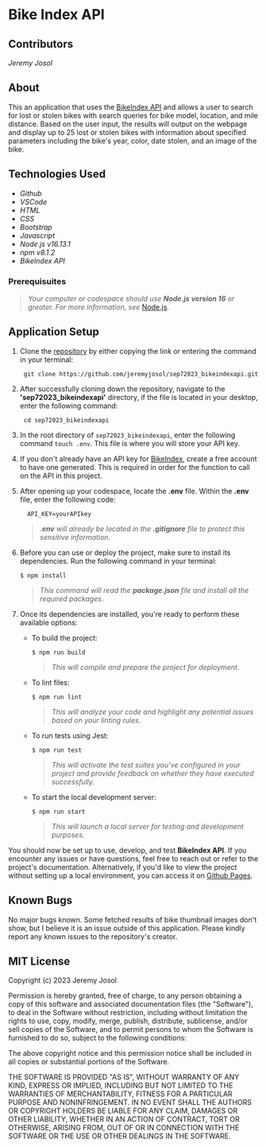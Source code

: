 # Bike Index API

## Contributors
_Jeremy Josol_

## About
This an application that uses the [BikeIndex API](https://bikeindex.org/documentation/api_v3) and allows a user to search for lost or stolen bikes with search queries for bike model, location, and mile distance. Based on the user input, the results will output on the webpage and display up to 25 lost or stolen bikes with information about specified parameters including the bike's year, color, date stolen, and an image of the bike.

## Technologies Used

* _Github_
* _VSCode_
* _HTML_
* _CSS_
* _Bootstrap_
* _Javascript_
* _Node.js v16.13.1_
* _npm v8.1.2_
* _BikeIndex API_

### Prerequisuites
> _Your computer or codespace should use **Node.js version 16** or greater. For more information, see_ [Node.js](https://nodejs.org/en).

## Application Setup

1. Clone the [repository](https://github.com/jeremyjosol/sep72023_bikeindexapi.git) by either copying the link or entering the command in your terminal:
    ```
     git clone https://github.com/jeremyjosol/sep72023_bikeindexapi.git
    ```
2. After successfully cloning down the repository, navigate to the **'sep72023_bikeindexapi'** directory, if the file is located in your desktop, enter the following command:
      ```
       cd sep72023_bikeindexapi   
3. In the root directory of `sep72023_bikeindexapi`, enter the following command `touch .env`. This file is where you will store your API key.

4. If you don't already have an API key for [BikeIndex](https://bikeindex.org/documentation/api_v3), create a free account to have one generated. This is required in order for the function to call on the API in this project.

5. After opening up your codespace, locate the **.env** file. Within the **.env** file, enter the following code: 
      ```
        API_KEY=yourAPIkey
      ```  
    > _.**env** will already be located in the **.gitignore** file to protect this sensitive information._

6. Before you can use or deploy the project, make sure to install its dependencies. Run the following command in your terminal:

    `$ npm install`

    > _This command will read the **package.json** file and install all the required packages_.

7. Once its dependencies are installed, you're ready to perform these available options:
    
    - To build the project:
    
      `$ npm run build`

      > _This will compile and prepare the project for deployment._

    - To lint files:

      `$ npm run lint`

      > _This will analyze your code and highlight any potential issues based on your linting rules_.

    - To run tests using Jest: 
    
      `$ npm run test`

      > _This will activate the test suites you've configured in your project and provide feedback on whether they have executed successfully._
        
    - To start the local development server: 
    
      `$ npm run start` 

      > _This will launch a local server for testing and development purposes_.


You should now be set up to use, develop, and test **BikeIndex API**. If you encounter any issues or have questions, feel free to reach out or refer to the project's documentation. Alternatively, if you'd like to view the project without setting up a local environment, you can access it on [Github Pages](https://jeremyjosol.github.io/sep72023_bikeindexapi/). 


## Known Bugs
No major bugs known. Some fetched results of bike thumbnail images don't show, but I believe it is an issue outside of this application. Please kindly report any known issues to the repository's creator.

## MIT License
Copyright (c) 2023 Jeremy Josol

Permission is hereby granted, free of charge, to any person obtaining a copy of this software and associated documentation files (the "Software"), to deal in the Software without restriction, including without limitation the rights to use, copy, modify, merge, publish, distribute, sublicense, and/or sell copies of the Software, and to permit persons to whom the Software is furnished to do so, subject to the following conditions:

The above copyright notice and this permission notice shall be included in all copies or substantial portions of the Software.

THE SOFTWARE IS PROVIDED "AS IS", WITHOUT WARRANTY OF ANY KIND, EXPRESS OR IMPLIED, INCLUDING BUT NOT LIMITED TO THE WARRANTIES OF MERCHANTABILITY, FITNESS FOR A PARTICULAR PURPOSE AND NONINFRINGEMENT. IN NO EVENT SHALL THE AUTHORS OR COPYRIGHT HOLDERS BE LIABLE FOR ANY CLAIM, DAMAGES OR OTHER LIABILITY, WHETHER IN AN ACTION OF CONTRACT, TORT OR OTHERWISE, ARISING FROM, OUT OF OR IN CONNECTION WITH THE SOFTWARE OR THE USE OR OTHER DEALINGS IN THE SOFTWARE.